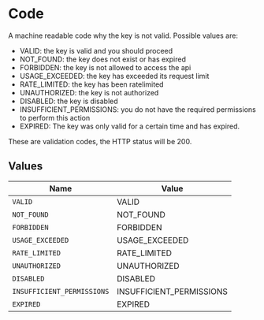 # Code

A machine readable code why the key is not valid.
Possible values are:
- VALID: the key is valid and you should proceed
- NOT_FOUND: the key does not exist or has expired
- FORBIDDEN: the key is not allowed to access the api
- USAGE_EXCEEDED: the key has exceeded its request limit
- RATE_LIMITED: the key has been ratelimited
- UNAUTHORIZED: the key is not authorized
- DISABLED: the key is disabled
- INSUFFICIENT_PERMISSIONS: you do not have the required permissions to perform this action
- EXPIRED: The key was only valid for a certain time and has expired.

These are validation codes, the HTTP status will be 200.



## Values

| Name                       | Value                      |
| -------------------------- | -------------------------- |
| `VALID`                    | VALID                      |
| `NOT_FOUND`                | NOT_FOUND                  |
| `FORBIDDEN`                | FORBIDDEN                  |
| `USAGE_EXCEEDED`           | USAGE_EXCEEDED             |
| `RATE_LIMITED`             | RATE_LIMITED               |
| `UNAUTHORIZED`             | UNAUTHORIZED               |
| `DISABLED`                 | DISABLED                   |
| `INSUFFICIENT_PERMISSIONS` | INSUFFICIENT_PERMISSIONS   |
| `EXPIRED`                  | EXPIRED                    |